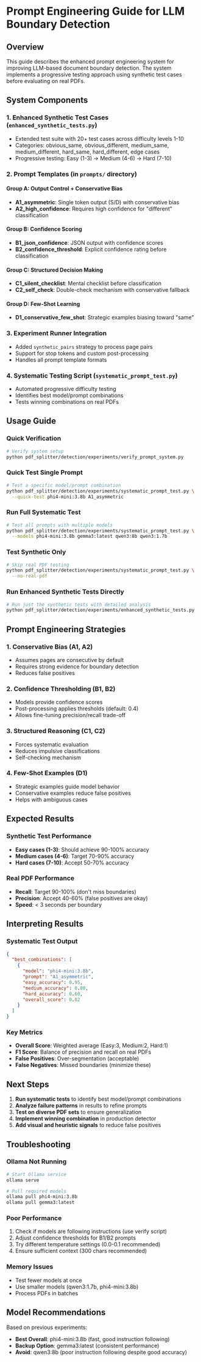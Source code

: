 # Prompt Engineering Guide for LLM Boundary Detection

## Overview

This guide describes the enhanced prompt engineering system for improving LLM-based document boundary detection. The system implements a progressive testing approach using synthetic test cases before evaluating on real PDFs.

## System Components

### 1. Enhanced Synthetic Test Cases (`enhanced_synthetic_tests.py`)
- Extended test suite with 20+ test cases across difficulty levels 1-10
- Categories: obvious_same, obvious_different, medium_same, medium_different, hard_same, hard_different, edge cases
- Progressive testing: Easy (1-3) → Medium (4-6) → Hard (7-10)

### 2. Prompt Templates (in `prompts/` directory)

#### Group A: Output Control + Conservative Bias
- **A1_asymmetric**: Single token output (S/D) with conservative bias
- **A2_high_confidence**: Requires high confidence for "different" classification

#### Group B: Confidence Scoring
- **B1_json_confidence**: JSON output with confidence scores
- **B2_confidence_threshold**: Explicit confidence rating before classification

#### Group C: Structured Decision Making
- **C1_silent_checklist**: Mental checklist before classification
- **C2_self_check**: Double-check mechanism with conservative fallback

#### Group D: Few-Shot Learning
- **D1_conservative_few_shot**: Strategic examples biasing toward "same"

### 3. Experiment Runner Integration
- Added `synthetic_pairs` strategy to process page pairs
- Support for stop tokens and custom post-processing
- Handles all prompt template formats

### 4. Systematic Testing Script (`systematic_prompt_test.py`)
- Automated progressive difficulty testing
- Identifies best model/prompt combinations
- Tests winning combinations on real PDFs

## Usage Guide

### Quick Verification
```bash
# Verify system setup
python pdf_splitter/detection/experiments/verify_prompt_system.py
```

### Quick Test Single Prompt
```bash
# Test a specific model/prompt combination
python pdf_splitter/detection/experiments/systematic_prompt_test.py \
  --quick-test phi4-mini:3.8b A1_asymmetric
```

### Run Full Systematic Test
```bash
# Test all prompts with multiple models
python pdf_splitter/detection/experiments/systematic_prompt_test.py \
  --models phi4-mini:3.8b gemma3:latest qwen3:8b qwen3:1.7b
```

### Test Synthetic Only
```bash
# Skip real PDF testing
python pdf_splitter/detection/experiments/systematic_prompt_test.py \
  --no-real-pdf
```

### Run Enhanced Synthetic Tests Directly
```bash
# Run just the synthetic tests with detailed analysis
python pdf_splitter/detection/experiments/enhanced_synthetic_tests.py
```

## Prompt Engineering Strategies

### 1. Conservative Bias (A1, A2)
- Assumes pages are consecutive by default
- Requires strong evidence for boundary detection
- Reduces false positives

### 2. Confidence Thresholding (B1, B2)
- Models provide confidence scores
- Post-processing applies thresholds (default: 0.4)
- Allows fine-tuning precision/recall trade-off

### 3. Structured Reasoning (C1, C2)
- Forces systematic evaluation
- Reduces impulsive classifications
- Self-checking mechanism

### 4. Few-Shot Examples (D1)
- Strategic examples guide model behavior
- Conservative examples reduce false positives
- Helps with ambiguous cases

## Expected Results

### Synthetic Test Performance
- **Easy cases (1-3)**: Should achieve 90-100% accuracy
- **Medium cases (4-6)**: Target 70-90% accuracy
- **Hard cases (7-10)**: Accept 50-70% accuracy

### Real PDF Performance
- **Recall**: Target 90-100% (don't miss boundaries)
- **Precision**: Accept 40-60% (false positives are okay)
- **Speed**: < 3 seconds per boundary

## Interpreting Results

### Systematic Test Output
```json
{
  "best_combinations": [
    {
      "model": "phi4-mini:3.8b",
      "prompt": "A1_asymmetric",
      "easy_accuracy": 0.95,
      "medium_accuracy": 0.80,
      "hard_accuracy": 0.60,
      "overall_score": 0.82
    }
  ]
}
```

### Key Metrics
- **Overall Score**: Weighted average (Easy:3, Medium:2, Hard:1)
- **F1 Score**: Balance of precision and recall on real PDFs
- **False Positives**: Over-segmentation (acceptable)
- **False Negatives**: Missed boundaries (minimize these)

## Next Steps

1. **Run systematic tests** to identify best model/prompt combinations
2. **Analyze failure patterns** in results to refine prompts
3. **Test on diverse PDF sets** to ensure generalization
4. **Implement winning combination** in production detector
5. **Add visual and heuristic signals** to reduce false positives

## Troubleshooting

### Ollama Not Running
```bash
# Start Ollama service
ollama serve

# Pull required models
ollama pull phi4-mini:3.8b
ollama pull gemma3:latest
```

### Poor Performance
1. Check if models are following instructions (use verify script)
2. Adjust confidence thresholds for B1/B2 prompts
3. Try different temperature settings (0.0-0.1 recommended)
4. Ensure sufficient context (300 chars recommended)

### Memory Issues
- Test fewer models at once
- Use smaller models (qwen3:1.7b, phi4-mini:3.8b)
- Process PDFs in batches

## Model Recommendations

Based on previous experiments:
- **Best Overall**: phi4-mini:3.8b (fast, good instruction following)
- **Backup Option**: gemma3:latest (consistent performance)
- **Avoid**: qwen3:8b (poor instruction following despite good accuracy)
